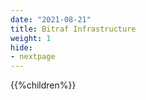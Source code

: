 ```yaml
---
date: "2021-08-21"
title: Bitraf Infrastructure
weight: 1
hide:
- nextpage
---
```


{{%children%}}

